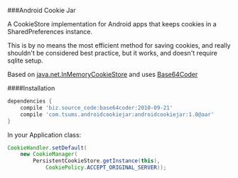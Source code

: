 ###Android Cookie Jar

A CookieStore implementation for Android apps that keeps cookies in a SharedPreferences instance.

This is by no means the most efficient method for saving cookies, and really shouldn't be considered best practice, but it works, and doesn't require sqlite setup.

Based on [java.net.InMemoryCookieStore](https://github.com/szitnik/SoftwareAnalysis/blob/master/SoftwareSources/jdk1.8.0/src/java/net/InMemoryCookieStore.java) and uses [Base64Coder](http://www.source-code.biz/base64coder/java/)

####Installation

```gradle
dependencies {
    compile 'biz.source_code:base64coder:2010-09-21'
    compile 'com.tsums.androidcookiejar:androidcookiejar:1.0@aar'
}
```

In your Application class:

```java
CookieHandler.setDefault(
    new CookieManager(
        PersistentCookieStore.getInstance(this),
            CookiePolicy.ACCEPT_ORIGINAL_SERVER));
```
